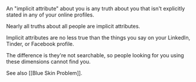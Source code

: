 An "implicit attribute" about you is any truth about you that isn't explicitly stated in any of your online profiles.

Nearly all truths about all people are implicit attributes.

Implicit attributes are no less true than the things you say on your LinkedIn, Tinder, or Facebook profile.

The difference is they're not searchable, so people looking for you using these dimensions cannot find you.

See also [[Blue Skin Problem]].